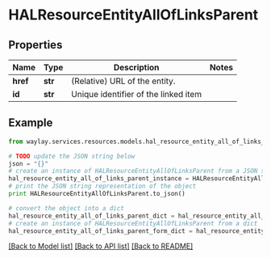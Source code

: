 # HALResourceEntityAllOfLinksParent


## Properties

Name | Type | Description | Notes
------------ | ------------- | ------------- | -------------
**href** | **str** | (Relative) URL of the entity. | 
**id** | **str** | Unique identifier of the linked item | 

## Example

```python
from waylay.services.resources.models.hal_resource_entity_all_of_links_parent import HALResourceEntityAllOfLinksParent

# TODO update the JSON string below
json = "{}"
# create an instance of HALResourceEntityAllOfLinksParent from a JSON string
hal_resource_entity_all_of_links_parent_instance = HALResourceEntityAllOfLinksParent.from_json(json)
# print the JSON string representation of the object
print HALResourceEntityAllOfLinksParent.to_json()

# convert the object into a dict
hal_resource_entity_all_of_links_parent_dict = hal_resource_entity_all_of_links_parent_instance.to_dict()
# create an instance of HALResourceEntityAllOfLinksParent from a dict
hal_resource_entity_all_of_links_parent_form_dict = hal_resource_entity_all_of_links_parent.from_dict(hal_resource_entity_all_of_links_parent_dict)
```
[[Back to Model list]](../README.md#documentation-for-models) [[Back to API list]](../README.md#documentation-for-api-endpoints) [[Back to README]](../README.md)


